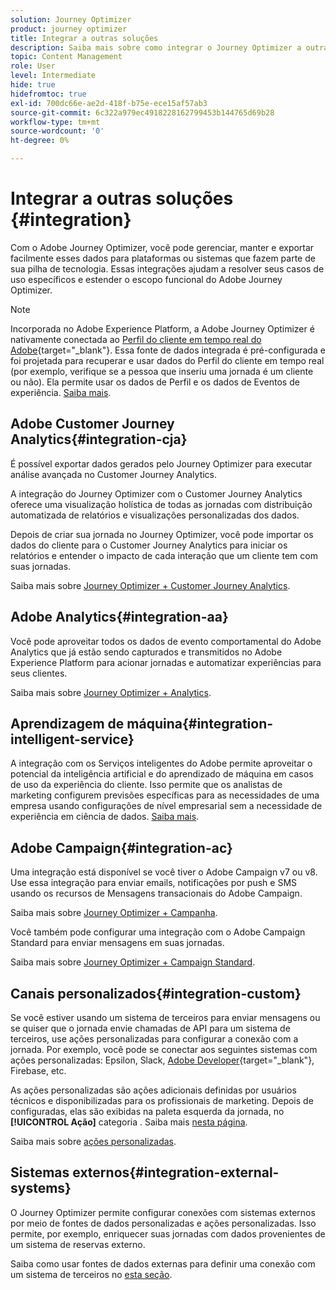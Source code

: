 ```yaml
---
solution: Journey Optimizer
product: journey optimizer
title: Integrar a outras soluções
description: Saiba mais sobre como integrar o Journey Optimizer a outras soluções
topic: Content Management
role: User
level: Intermediate
hide: true
hidefromtoc: true
exl-id: 700dc66e-ae2d-418f-b75e-ece15af57ab3
source-git-commit: 6c322a979ec4918228162799453b144765d69b28
workflow-type: tm+mt
source-wordcount: '0'
ht-degree: 0%

---
```


# Integrar a outras soluções {#integration}

Com o Adobe Journey Optimizer, você pode gerenciar, manter e exportar facilmente esses dados para plataformas ou sistemas que fazem parte de sua pilha de tecnologia. Essas integrações ajudam a resolver seus casos de uso específicos e estender o escopo funcional do Adobe Journey Optimizer.

>[!NOTE]
>
> Incorporada no Adobe Experience Platform, a Adobe Journey Optimizer é nativamente conectada ao [Perfil do cliente em tempo real do Adobe](https://experienceleague.adobe.com/docs/experience-platform/profile/home.html?lang=pt-BR){target=&quot;_blank&quot;}. Essa fonte de dados integrada é pré-configurada e foi projetada para recuperar e usar dados do Perfil do cliente em tempo real (por exemplo, verifique se a pessoa que inseriu uma jornada é um cliente ou não). Ela permite usar os dados de Perfil e os dados de Eventos de experiência. [Saiba mais](../datasource/adobe-experience-platform-data-source.md).


## Adobe Customer Journey Analytics{#integration-cja}

É possível exportar dados gerados pelo Journey Optimizer para executar análise avançada no Customer Journey Analytics.

A integração do Journey Optimizer com o Customer Journey Analytics oferece uma visualização holística de todas as jornadas com distribuição automatizada de relatórios e visualizações personalizadas dos dados.

Depois de criar sua jornada no Journey Optimizer, você pode importar os dados do cliente para o Customer Journey Analytics para iniciar os relatórios e entender o impacto de cada interação que um cliente tem com suas jornadas.

Saiba mais sobre [Journey Optimizer + Customer Journey Analytics](../reports/cja-ajo.md).

## Adobe Analytics{#integration-aa}

Você pode aproveitar todos os dados de evento comportamental do Adobe Analytics que já estão sendo capturados e transmitidos no Adobe Experience Platform para acionar jornadas e automatizar experiências para seus clientes.

Saiba mais sobre [Journey Optimizer + Analytics](../event/about-analytics.md).

## Aprendizagem de máquina{#integration-intelligent-service}

A integração com os Serviços inteligentes do Adobe permite aproveitar o potencial da inteligência artificial e do aprendizado de máquina em casos de uso da experiência do cliente. Isso permite que os analistas de marketing configurem previsões específicas para as necessidades de uma empresa usando configurações de nível empresarial sem a necessidade de experiência em ciência de dados. [Saiba mais](../building-journeys/ai-services-overview.md).


## Adobe Campaign{#integration-ac}

Uma integração está disponível se você tiver o Adobe Campaign v7 ou v8. Use essa integração para enviar emails, notificações por push e SMS usando os recursos de Mensagens transacionais do Adobe Campaign.

Saiba mais sobre [Journey Optimizer + Campanha](../building-journeys/ajo-ac.md).

Você também pode configurar uma integração com o Adobe Campaign Standard para enviar mensagens em suas jornadas.

Saiba mais sobre [Journey Optimizer + Campaign Standard](../building-journeys/ajo-ac.md).

## Canais personalizados{#integration-custom}

Se você estiver usando um sistema de terceiros para enviar mensagens ou se quiser que o jornada envie chamadas de API para um sistema de terceiros, use ações personalizadas para configurar a conexão com a jornada. Por exemplo, você pode se conectar aos seguintes sistemas com ações personalizadas: Epsilon, Slack, [Adobe Developer](https://developer.adobe.com/){target=&quot;_blank&quot;}, Firebase, etc.

As ações personalizadas são ações adicionais definidas por usuários técnicos e disponibilizadas para os profissionais de marketing. Depois de configuradas, elas são exibidas na paleta esquerda da jornada, no **[!UICONTROL Ação]** categoria . Saiba mais [nesta página](../building-journeys/about-journey-activities.md#action-activities).

Saiba mais sobre [ações personalizadas](../action/about-custom-action-configuration.md).

## Sistemas externos{#integration-external-systems}

O Journey Optimizer permite configurar conexões com sistemas externos por meio de fontes de dados personalizadas e ações personalizadas. Isso permite, por exemplo, enriquecer suas jornadas com dados provenientes de um sistema de reservas externo.

Saiba como usar fontes de dados externas para definir uma conexão com um sistema de terceiros no [esta seção](../datasource/external-data-sources.md).

